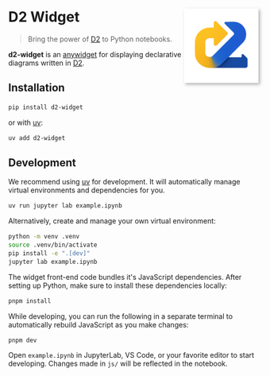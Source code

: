 # D2 Widget <img src="./assets/logo.png" align="right" alt="d2-widget logo" width="150" style="filter: drop-shadow(3px 3px 3px rgba(0,0,0,0.3));"/>

> Bring the power of [D2](https://d2lang.com/) to Python notebooks.

**d2-widget** is an [anywidget](https://github.com/manzt/anywidget) for displaying declarative diagrams written in [D2](https://d2lang.com/).

## Installation

```sh
pip install d2-widget
```

or with [uv](https://github.com/astral-sh/uv):

```sh
uv add d2-widget
```

## Development

We recommend using [uv](https://github.com/astral-sh/uv) for development.
It will automatically manage virtual environments and dependencies for you.

```sh
uv run jupyter lab example.ipynb
```

Alternatively, create and manage your own virtual environment:

```sh
python -m venv .venv
source .venv/bin/activate
pip install -e ".[dev]"
jupyter lab example.ipynb
```

The widget front-end code bundles it's JavaScript dependencies. After setting up Python,
make sure to install these dependencies locally:

```sh
pnpm install
```

While developing, you can run the following in a separate terminal to automatically
rebuild JavaScript as you make changes:

```sh
pnpm dev
```

Open `example.ipynb` in JupyterLab, VS Code, or your favorite editor
to start developing. Changes made in `js/` will be reflected
in the notebook.
